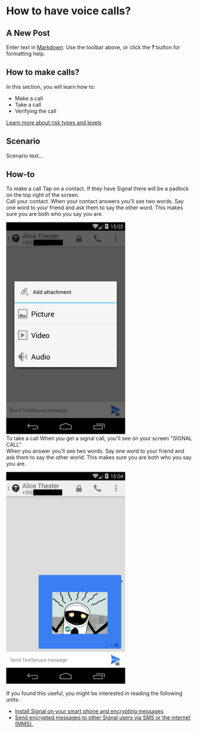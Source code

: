 # How to have voice calls?

## A New Post

Enter text in [Markdown](http://daringfireball.net/projects/markdown/). Use the toolbar above, or click the **?** button for formatting help.


## How to make calls?
In this section, you will learn how to:
 * Make a call
 * Take a call
 * Verifying the call

[Learn more about risk types and levels](resources/risk-assessment.md)


## Scenario
Scenario text...


## How-to
To make a call
Tap on a contact. If they have Signal there will be a padlock on the top right of the screen.
<br>
Call your contact. 
When your contact answers you'll see two words.
Say one word to your friend and ask them to say the other word. 
This makes sure you are both who you say you are.

![10s.png](10s.png)
<br>
To take a call
When you get a signal call, you'll see on your screen "SIGNAL CALL"
<br>
When you answer you'll see two words. 
Say one word to your friend and ask them to say the other world. 
This makes sure you are both who you say you are.

![11s.png](11s.png)


If you found this useful, you might be interested in reading the following units:
 - [Install Signal on your smart phone and encrypting messages](en/topics/tool-2-signal/0-getting-started/4-howto-install.md)
 - [Send encrypted messages to other Signal users via SMS or the internet (MMS).](en/topics/tool-2-signal/1-messaging/1-intro.md)


